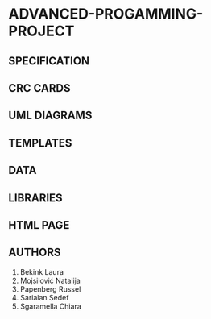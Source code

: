 # ADVANCED-PROGAMMING-PROJECT
 
###

## SPECIFICATION
## CRC CARDS
## UML DIAGRAMS
## TEMPLATES
## DATA
## LIBRARIES
## HTML PAGE
## AUTHORS
1. Bekink Laura
2. Mojsilović Natalija
3. Papenberg Russel
4. Sarialan Sedef
5. Sgaramella Chiara